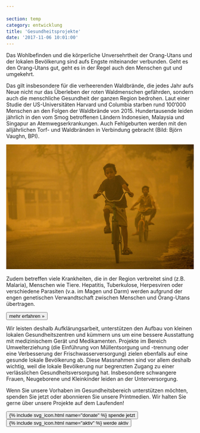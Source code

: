 ```yaml
---

section: temp
category: entwicklung
title: 'Gesundheitsprojekte'
date: '2017-11-06 10:01:00'
---
```

Das Wohlbefinden und die körperliche Unversehrtheit der Orang-Utans und der lokalen Bevölkerung sind aufs Engste miteinander verbunden. Geht es den Orang-Utans gut, geht es in der Regel auch den Menschen gut und umgekehrt.

Das gilt insbesondere für die verheerenden Waldbrände, die jedes Jahr aufs Neue nicht nur das Überleben der roten Waldmenschen gefährden, sondern auch die menschliche Gesundheit der ganzen Region bedrohen. Laut einer Studie der US-Universitäten Harvard und Columbia starben rund 100‘000 Menschen an den Folgen der Waldbrände von 2015\. Hundertausende leiden jährlich in den vom Smog betroffenen Ländern Indonesien, Malaysia und Singapur an Atemwegserkrankungen. Auch Fehlgeburten werden mit den alljährlichen Torf- und Waldbränden in Verbindung gebracht (Bild: Björn Vaughn, BPI).

![](assets/images/bike.jpg)

Zudem betreffen viele Krankheiten, die in der Region verbreitet sind (z.B. Malaria), Menschen wie Tiere. Hepatitis, Tuberkulose, Herpesviren oder verschiedene Parasiten (v.a. im Magen und Darm) werden aufgrund der engen genetischen Verwandtschaft zwischen Menschen und Orang-Utans übertragen.

[<button class="bos-button large info float-right space-left" id="gesundheit">mehr erfahren »</button>](gesundheit.html)

Wir leisten deshalb Aufklärungsarbeit, unterstützen den Aufbau von kleinen lokalen Gesundheitszentren und kümmern uns um eine bessere Ausstattung mit medizinischem Gerät und Medikamenten. Projekte im Bereich Umwelterziehung (die Einführung von Müllentsorgung und -trennung oder eine Verbesserung der Frischwasserversorgung) zielen ebenfalls auf eine gesunde lokale Bevölkerung ab. Diese Massnahmen sind vor allem deshalb wichtig, weil die lokale Bevölkerung nur begrenzten Zugang zu einer verlässlichen Gesundheitsversorgung hat. Insbesondere schwangere Frauen, Neugeborene und Kleinkinder leiden an der Unterversorgung.

Wenn Sie unsere Vorhaben im Gesundheitsbereich unterstützen möchten, spenden Sie jetzt oder abonnieren Sie unsere Printmedien. Wir halten Sie gerne über unsere Projekte auf dem Laufenden!

<div class="action-buttons text-center">
    <button class="bos-button" onclick="submitPayPal('8GS78HG9X3NVL')">
        {% include svg_icon.html name="donate" %} <span>spende jetzt</span>
    </button> 
    <a href="http://www.bos-schweiz.ch/de/helfen/unterstuetzung.htm">
    <button class="bos-button">
        {% include svg_icon.html name="aktiv" %} <span>werde aktiv</span>
    </button>
    </a>
</div>